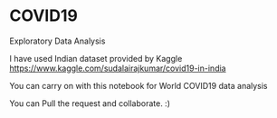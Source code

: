 # COVID19
Exploratory Data Analysis

I have used Indian dataset provided by Kaggle
https://www.kaggle.com/sudalairajkumar/covid19-in-india

You can carry on with this notebook for World COVID19 data analysis


You can Pull the request and collaborate. :)
